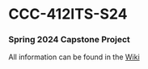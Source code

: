 # CCC-412ITS-S24
### Spring 2024 Capstone Project
All information can be found in the [Wiki](https://github.com/tkdkel/CCC-412ITS-S24/wiki)
